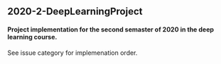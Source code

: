 ## 2020-2-DeepLearningProject   
#### Project implementation for the second semaster of 2020 in the deep learning course.
See issue category for implemenation order.
